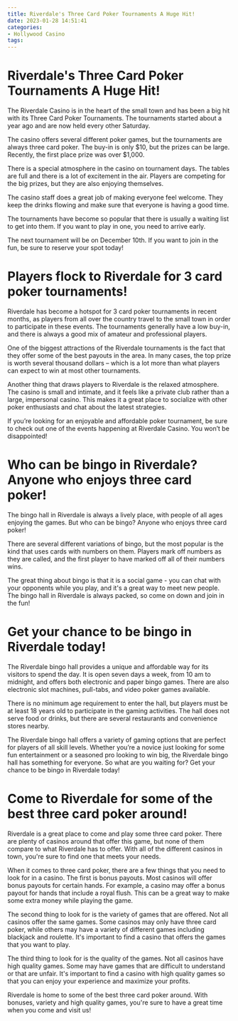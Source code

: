 ```yaml
---
title: Riverdale's Three Card Poker Tournaments A Huge Hit!
date: 2023-01-28 14:51:41
categories:
- Hollywood Casino
tags:
---
```



#  Riverdale's Three Card Poker Tournaments A Huge Hit!

The Riverdale Casino is in the heart of the small town and has been a big hit with its Three Card Poker Tournaments. The tournaments started about a year ago and are now held every other Saturday.

The casino offers several different poker games, but the tournaments are always three card poker. The buy-in is only $10, but the prizes can be large. Recently, the first place prize was over $1,000.

There is a special atmosphere in the casino on tournament days. The tables are full and there is a lot of excitement in the air. Players are competing for the big prizes, but they are also enjoying themselves.

The casino staff does a great job of making everyone feel welcome. They keep the drinks flowing and make sure that everyone is having a good time.

The tournaments have become so popular that there is usually a waiting list to get into them. If you want to play in one, you need to arrive early.

The next tournament will be on December 10th. If you want to join in the fun, be sure to reserve your spot today!

#  Players flock to Riverdale for 3 card poker tournaments!

 Riverdale has become a hotspot for 3 card poker tournaments in recent months, as players from all over the country travel to the small town in order to participate in these events. The tournaments generally have a low buy-in, and there is always a good mix of amateur and professional players.

One of the biggest attractions of the Riverdale tournaments is the fact that they offer some of the best payouts in the area. In many cases, the top prize is worth several thousand dollars – which is a lot more than what players can expect to win at most other tournaments.

Another thing that draws players to Riverdale is the relaxed atmosphere. The casino is small and intimate, and it feels like a private club rather than a large, impersonal casino. This makes it a great place to socialize with other poker enthusiasts and chat about the latest strategies.

If you’re looking for an enjoyable and affordable poker tournament, be sure to check out one of the events happening at Riverdale Casino. You won’t be disappointed!

#  Who can be bingo in Riverdale? Anyone who enjoys three card poker!

The bingo hall in Riverdale is always a lively place, with people of all ages enjoying the games. But who can be bingo? Anyone who enjoys three card poker!

There are several different variations of bingo, but the most popular is the kind that uses cards with numbers on them. Players mark off numbers as they are called, and the first player to have marked off all of their numbers wins.

The great thing about bingo is that it is a social game - you can chat with your opponents while you play, and it's a great way to meet new people. The bingo hall in Riverdale is always packed, so come on down and join in the fun!

#  Get your chance to be bingo in Riverdale today!

The Riverdale bingo hall provides a unique and affordable way for its visitors to spend the day. It is open seven days a week, from 10 am to midnight, and offers both electronic and paper bingo games. There are also electronic slot machines, pull-tabs, and video poker games available.

There is no minimum age requirement to enter the hall, but players must be at least 18 years old to participate in the gaming activities. The hall does not serve food or drinks, but there are several restaurants and convenience stores nearby.

The Riverdale bingo hall offers a variety of gaming options that are perfect for players of all skill levels. Whether you’re a novice just looking for some fun entertainment or a seasoned pro looking to win big, the Riverdale bingo hall has something for everyone. So what are you waiting for? Get your chance to be bingo in Riverdale today!

#  Come to Riverdale for some of the best three card poker around!

Riverdale is a great place to come and play some three card poker. There are plenty of casinos around that offer this game, but none of them compare to what Riverdale has to offer. With all of the different casinos in town, you're sure to find one that meets your needs.

When it comes to three card poker, there are a few things that you need to look for in a casino. The first is bonus payouts. Most casinos will offer bonus payouts for certain hands. For example, a casino may offer a bonus payout for hands that include a royal flush. This can be a great way to make some extra money while playing the game.

The second thing to look for is the variety of games that are offered. Not all casinos offer the same games. Some casinos may only have three card poker, while others may have a variety of different games including blackjack and roulette. It's important to find a casino that offers the games that you want to play.

The third thing to look for is the quality of the games. Not all casinos have high quality games. Some may have games that are difficult to understand or that are unfair. It's important to find a casino with high quality games so that you can enjoy your experience and maximize your profits.

Riverdale is home to some of the best three card poker around. With bonuses, variety and high quality games, you're sure to have a great time when you come and visit us!